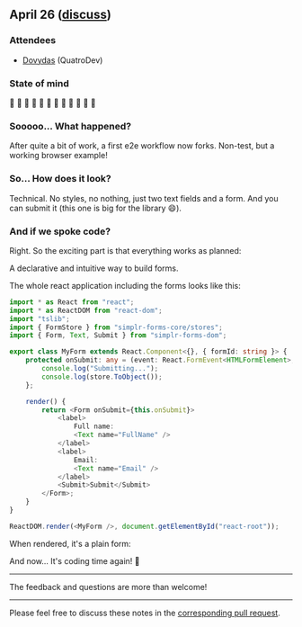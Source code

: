 ## April 26 ([discuss](https://github.com/SimplrJS/simplr-forms/pull/25))

### Attendees

* [Dovydas](https://twitter.com/dovydasnav) (QuatroDev)

### State of mind

:tada: :clap: :tada: :clap: :tada: :clap: :tada: :clap: :tada: :clap: :tada: :clap: 

### Sooooo... What happened?

After quite a bit of work, a first e2e workflow now forks. Non-test, but a working browser example! 

### So... How does it look?

Technical. No styles, no nothing, just two text fields and a form. And you can submit it (this one is big for the library :smile:).

### And if we spoke code?

Right. So the exciting part is that everything works as planned:

A declarative and intuitive way to build forms.

The whole react application including the forms looks like this:
```ts
import * as React from "react";
import * as ReactDOM from "react-dom";
import "tslib";
import { FormStore } from "simplr-forms-core/stores";
import { Form, Text, Submit } from "simplr-forms-dom";

export class MyForm extends React.Component<{}, { formId: string }> {
    protected onSubmit: any = (event: React.FormEvent<HTMLFormElement>, store: FormStore) => {
        console.log("Submitting...");
        console.log(store.ToObject());
    };

    render() {
        return <Form onSubmit={this.onSubmit}>
            <label>
                Full name:
                <Text name="FullName" />
            </label>
            <label>
                Email:
                <Text name="Email" />
            </label>
            <Submit>Submit</Submit>
        </Form>;
    }
}

ReactDOM.render(<MyForm />, document.getElementById("react-root"));
```

When rendered, it's a plain form:


And now... It's coding time again! :tada:

------------

The feedback and questions are more than welcome!

------------

Please feel free to discuss these notes in the [corresponding pull request](https://github.com/SimplrJS/simplr-forms/pull/25).
